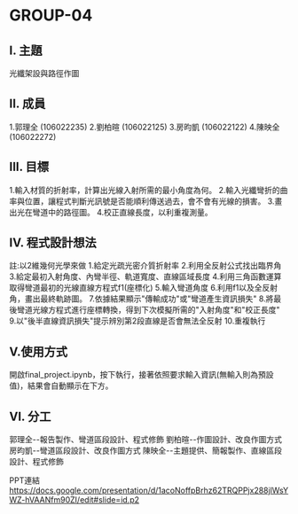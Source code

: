 # GROUP-04
## I. 主題
   光纖架設與路徑作圖
## II. 成員
1.郭理全 (106022235)
2.劉柏暄 (106022125)
3.房昀凱 (106022122)
4.陳映全 (106022272)

## III. 目標
1.輸入材質的折射率，計算出光線入射所需的最小角度為何。
2.輸入光纖彎折的曲率與位置，讓程式判斷光訊號是否能順利傳送過去，會不會有光線的損害。
3.畫出光在彎道中的路徑圖。
4.校正直線長度，以利重複測量。

## IV. 程式設計想法
註:以2維幾何光學來做
1.給定光疏光密介質折射率
2.利用全反射公式找出臨界角
3.給定最初入射角度、內彎半徑、軌道寬度、直線區域長度
4.利用三角函數運算取得彎道最初的光線直線方程式f1(座標化)
5.輸入彎道角度
6.利用f1以及全反射角，畫出最終軌跡圖。
7.依據結果顯示"傳輸成功"或"彎道產生資訊損失"
8.將最後彎道光線方程式進行座標轉換，得到下次模擬所需的"入射角度"和"校正長度"
9.以"後半直線資訊損失"提示辨別第2段直線是否會無法全反射
10.重複執行

## V.使用方式
開啟final_project.ipynb，按下執行，接著依照要求輸入資訊(無輸入則為預設值)，結果會自動顯示在下方。

## VI. 分工
郭理全--報告製作、彎道區段設計、程式修飾
劉柏暄--作圖設計、改良作圖方式
房昀凱--彎道區段設計、改良作圖方式
陳映全--主題提供、簡報製作、直線區段設計、程式修飾

PPT連結
https://docs.google.com/presentation/d/1acoNoffpBrhz62TRQPPjx288jlWsYWZ-hVAANfm90ZI/edit#slide=id.p2

